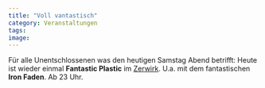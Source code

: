 ```yaml
---
title: "Voll vantastisch"
category: Veranstaltungen
tags: 
image: 
---
```


Für alle Unentschlossenen was den heutigen Samstag Abend betrifft: Heute ist wieder einmal **Fantastic Plastic** im [Zerwirk](http://www.zerwirk.de/). U.a. mit dem fantastischen **Iron Faden**. Ab 23 Uhr.